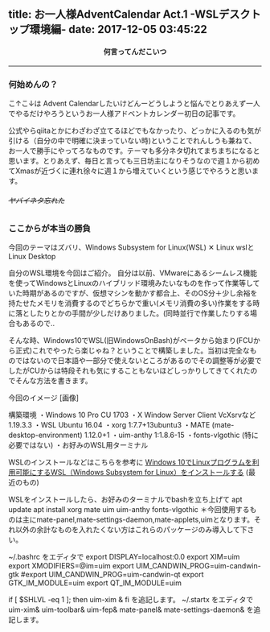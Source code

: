 title: お一人様AdventCalendar Act.1 -WSLデスクトップ環境編-
date: 2017-12-05 03:45:22
---
#### <div style="text-align: center;">何言ってんだこいつ</div> 
---
### 何始めんの？

こ↑こ↓は Advent Calendarしたいけどんーどうしようと悩んでとりあえず一人でやるだけやろうというお一人様アドベントカレンダー初日の記事です。
<!--more-->
公式やらqiitaとかにわざわざ立てるほどでもなかったり、どっかに入るのも気が引ける（自分の中で明確に決まっていない時)ということでれんしうも兼ねて、お一人で勝手にやってろなものです。テーマも多分ネタ切れてまちまちになると思います。とりあえず、毎日と言っても三日坊主になりそうなので週１から初めてXmasが近づくに連れ徐々に週１から増えていくという感じでやろうと思います。

###### <s> ヤバイネタ忘れた</s>
<!-- ここからが本当の勝負 -->
### ここからが本当の勝負

今回のテーマはズバリ、Windows Subsystem for Linux(WSL) ✕ Linux
wslとLinux Desktop

自分のWSL環境を今回はご紹介。
自分は以前、VMwareにあるシームレス機能を使ってWindowsとLinuxのハイブリッド環境みたいなものを作って作業等していた時期があるのですが、仮想マシンを動かす都合上、そのOS分＋少し余裕を持たせたメモリを消費するのでどちらかで重い(メモリ消費の多い)作業をする時に落としたりとかの手間が少しだけありました。(同時並行で作業したりする場合もあるので..

そんな時、Windows10でWSL(旧WindowsOnBash)がベータから始まり(FCUから正式)これでやったら楽じゃね？ということで構築しました。当初は完全なものではないので日本語や一部分で使えないところがあるのでその調整等が必要でしたがCUからは特段それも気にすることもないほどしっかりしてきてくれたのでそんな方法を書きます。

今回のイメージ
[画像]

構築環境
・Windows 10 Pro CU 1703
・X Window Server Client  VcXsrvなど 1.19.3.3
・WSL Ubuntu 16.04
・xorg 1:7.7+13ubuntu3
・MATE (mate-desktop-environment) 1.12.0+1
・uim-anthy 1:1.8.6-15
・fonts-vlgothic (特に必要ではない)
・お好みのWSL用ターミナル

WSLのインストールなどはこちらを参考に
[Windows 10でLinuxプログラムを利用可能にするWSL（Windows Subsystem for Linux）をインストールする](http://www.atmarkit.co.jp/ait/articles/1608/08/news039.html) (最近のもの)

WSLをインストールしたら、お好みのターミナルでbashを立ち上げて
apt update
apt install xorg mate uim uim-anthy fonts-vlgothic
＊今回使用するものは主にmate-panel,mate-settings-daemon,mate-applets,uimとなります。それ以外の余計なものを入れたくない方はこれらのパッケージのみ導入して下さい。

~/.bashrc をエディタで
export DISPLAY=localhost:0.0
export XIM=uim
export XMODIFIERS=@im=uim
export UIM_CANDWIN_PROG=uim-candwin-gtk
#export UIM_CANDWIN_PROG=uim-candwin-qt
export GTK_IM_MODULE=uim
export QT_IM_MODULE=uim

if [ $SHLVL -eq 1 ]; then
  uim-xim &
fi
を追記します。
~/.startx をエディタで
uim-xim&
uim-toolbar&
uim-fep&
mate-panel&
mate-settings-daemon&
を追記します。

